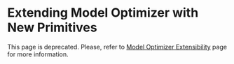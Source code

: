 # Extending Model Optimizer with New Primitives

This page is deprecated. Please, refer to [Model Optimizer Extensibility](Customize_Model_Optimizer.md) page for more information.
